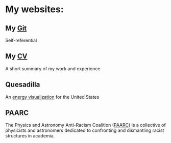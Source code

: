 # My websites:
## My [Git](https://github.com/lhorimbere)
Self-referential
## My [CV](http://lhorimbere.github.io/CV_Landry_Horimbere.pdf)
A short summary of my work and experience
## Quesadilla
An [energy visualization](http://mdahlhausen.github.io/quesadilla/) for the United States
## PAARC
The Physics and Astronomy Anti-Racism Coalition ([PAARC](https://paarc.netlify.com/)) is a collective of physicists and astronomers dedicated to confronting and dismantling racist structures in academia.
